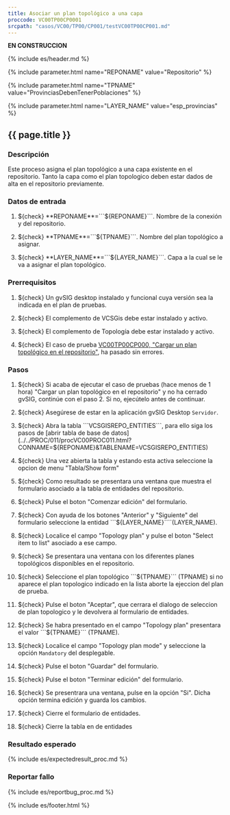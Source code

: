```yaml
---
title: Asociar un plan topológico a una capa
proccode: VC00TP00CP0001
srcpath: "casos/VC00/TP00/CP001/testVC00TP00CP001.md"
---
```


**EN CONSTRUCCION**

{% include es/header.md %}

{% include parameter.html name="REPONAME" value="Repositorio" %}

{% include parameter.html name="TPNAME" value="ProvinciasDebenTenerPoblaciones" %}

{% include parameter.html name="LAYER_NAME" value="esp_provincias" %}


## {{ page.title }}

### Descripción

Este proceso asigna el plan topológico a una capa existente en el repositorio.
Tanto la capa como el plan topologico deben estar dados de alta en el repositorio previamente.

### Datos de entrada

1. ${check} **REPONAME**=```${REPONAME}```. Nombre de la conexión y del repositorio.

1. ${check} **TPNAME**=```${TPNAME}```. Nombre del plan topológico a asignar.

1. ${check} **LAYER_NAME**=```${LAYER_NAME}```. Capa a la cual se le va a asignar el plan topológico.

### Prerrequisitos

1. ${check} Un gvSIG desktop instalado y funcional cuya versión sea la indicada en el plan de pruebas.

1. ${check} El complemento de VCSGis debe estar instalado y activo.

1. ${check} El complemento de Topología debe estar instalado y activo.

1. ${check} El caso de prueba [VC00TP00CP000, "Cargar un plan topológico en el repositorio"](../../TP00/CP000/testVC00TP00CP000.md),
   ha pasado sin errores.
   
### Pasos

1. ${check} Si acaba de ejecutar el caso de pruebas (hace menos de 1 hora)  "Cargar un plan topológico en el repositorio"
    y no ha cerrado gvSIG, continúe con el paso 2. Si no, ejecútelo antes de continuar.

2. ${check} Asegúrese de estar en la aplicación gvSIG Desktop ```Servidor```.

3. ${check} Abra la tabla ```VCSGISREPO_ENTITIES```, para ello siga los pasos de 
    [abrir tabla de base de datos](../../PROC/011/procVC00PROC011.html?CONNAME=${REPONAME}&TABLENAME=VCSGISREPO_ENTITIES)

4. ${check} Una vez abierta la tabla y estando esta activa seleccione la opcion de menu "Tabla/Show form"

6. ${check} Como resultado se presentara una ventana que muestra el formulario asociado a la tabla 
   de entidades del repositorio.

11. ${check} Pulse el boton "Comenzar edición" del formulario. 

9. ${check} Con ayuda de los botones "Anterior" y "Siguiente" del formulario seleccione la entidad ```${LAYER_NAME}````(LAYER_NAME).

10. ${check} Localice el campo "Topology plan" y pulse el boton  "Select item to list" asociado a ese campo.

11. ${check} Se presentara una ventana con los diferentes planes topológicos disponibles en el repositorio.

12. ${check} Seleccione el plan topológico ```${TPNAME}``` (TPNAME) si no aparece el plan topologico indicado en la
    lista aborte la ejeccion del plan de prueba.

13. ${check} Pulse el boton "Aceptar", que cerrara el dialogo de seleccion de plan topologico y le devolvera
    al formulario de entidades.

13. ${check} Se habra presentado en el campo  "Topology plan" presentara el valor ```${TPNAME}``` (TPNAME).

14. ${check} Localice el campo "Topology plan mode" y seleccione la opción ```Mandatory``` del desplegable.

10. ${check} Pulse el boton "Guardar" del formulario.

11. ${check} Pulse el boton "Terminar edición" del formulario. 

12. ${check} Se presentrara una ventana, pulse en la opción "Si". Dicha opción termina edición y guarda los cambios.

13. ${check} Cierre el formulario de entidades.

18. ${check} Cierre la tabla en de entidades


### Resultado esperado

{% include es/expectedresult_proc.md %}

### Reportar fallo

{% include es/reportbug_proc.md %}

{% include es/footer.html %}
